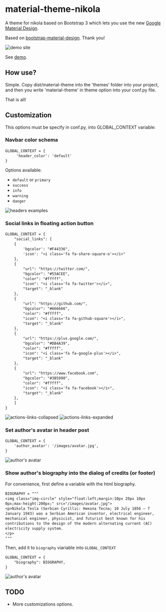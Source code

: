 # material-theme-nikola
A theme for nikola based on Bootstrap 3 which lets you use the new [Google Material Design](http://www.google.com/design/spec/material-design/).

Based on [bootstrap-material-design](https://github.com/FezVrasta/bootstrap-material-design). Thank you!

![demo site](https://github.com/matuu/material-theme-nikola/blob/master/screenshots/screenshot-default.png)

See [demo](http://matuu.github.io/material-theme-nikola/).

## How use?

Simple. Copy dist/material-theme into the 'themes' folder into your project, and then you write 'material-theme' in theme option into your conf.py file.

That is all!

## Customization

This options must be specify in conf.py, into GLOBAL_CONTEXT variable:

### Navbar color schema 

    GLOBAL_CONTEXT = {                                                               
         'header_color': 'default'                                                    
    }

Options available:

* `default` or `primary`
* `success`
* `info`
* `warning`
* `danger`

![headers examples](https://github.com/matuu/material-theme-nikola/blob/master/screenshots/navbars.png)


### Social links in floating action button

    GLOBAL_CONTEXT = {
        "social_links": [
        {
            'bgcolor': "#F44336",
            'icon': "<i class='fa fa-share-square-o'></i>"
        },
        {
            "url": "https://twitter.com/",
            "bgcolor": "#55ACEE",
            "color": "#fffff",
            "icon": "<i class='fa fa-twitter'></i>",
            "target": "_blank"
        },
        {
            "url": "https://github.com/",
            "bgcolor": "#666666",
            "color": "#fffff",
            "icon": "<i class='fa fa-github-square'></i>",
            "target": "_blank"
        },
        {
            "url": "https://plus.google.com/",
            "bgcolor": "#DB4A39",
            "color": "#fffff",
            "icon": "<i class='fa fa-google-plus'></i>",
            "target": "_blank"
        },
        {
            "url": "https://www.facebook.com",
            "bgcolor": "#3B5998",
            "color": "#fffff",
            "icon": "<i class='fa fa-facebook'></i>",
            "target": "_blank"
        },
        ]
    }
    
![actions-links-collapsed](https://github.com/matuu/material-theme-nikola/blob/master/screenshots/actions-links1.png) ![actions-links-expanded](https://github.com/matuu/material-theme-nikola/blob/master/screenshots/actions-links2.png)


### Set author's avatar in header post

    GLOBAL_CONTEXT = {
        'author_avatar': '/images/avatar.jpg',
    }
    
![author's avatar](https://github.com/matuu/material-theme-nikola/blob/master/screenshots/avatar_author.png)


### Show author's biography into the dialog of credits (or footer)

For convenience, first define a variable with the html biography.

    BIOGRAPHY = """
    <img class="img-circle" style="float:left;margin:10px 20px 10px 0px;max-height:200px;" src="/images/avatar.jpg">
    <p>Nikola Tesla (Serbian Cyrillic: Никола Тесла; 10 July 1856 – 7 January 1943) was a Serbian American inventor, electrical engineer, mechanical engineer, physicist, and futurist best known for his contributions to the design of the modern alternating current (AC) electricity supply system.
    </p>
    """
    
Then, add it to `biography` viariable into `GLOBAL_CONTEXT`

    GLOBAL_CONTEXT = {
        "biography": BIOGRAPHY,
    }

![author's avatar](https://github.com/matuu/material-theme-nikola/blob/master/screenshots/biography-demo.png)


## TODO

* More customizations options.
